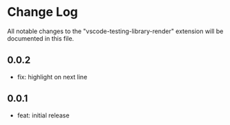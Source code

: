 # Change Log

All notable changes to the "vscode-testing-library-render" extension will be documented in this file.

## 0.0.2

- fix: highlight on next line

## 0.0.1

- feat: initial release
